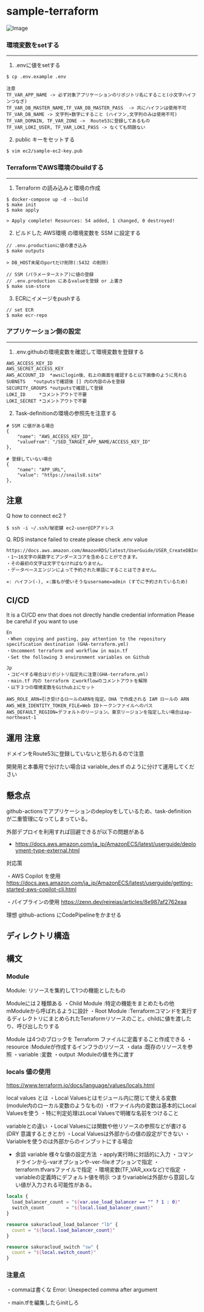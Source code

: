 # sample-terraform
![Image](.docs/ECS.drawio.png)
### 環境変数をsetする

---

1. .envに値をsetする
``` 
$ cp .env.example .env
```
``` 
注意
TF_VAR_APP_NAME -> 必ず対象アプリケーションのリポジトリ名にすること(小文字ハイフンつなぎ)
TF_VAR_DB_MASTER_NAME,TF_VAR_DB_MASTER_PASS  -> 共にハイフンは使用不可
TF_VAR_DB_NAME -> 文字列+数字にすること (ハイフン,文字列のみは使用不可)
TF_VAR_DOMAIN, TF_VAR_ZONE ->  Route53に登録してあるもの
TF_VAR_LOKI_USER, TF_VAR_LOKI_PASS -> なくても問題ない
```

2. public キーをセットする
```shell:
$ vim ec2/sample-ec2-key.pub
```

### TerraformでAWS環境のbuildする

---
1. Terraform の読み込みと環境の作成
```shell:
$ docker-compose up -d --build
$ make init 
$ make apply

> Apply complete! Resources: 54 added, 1 changed, 0 destroyed!
```

2. ビルドした AWS環境 の環境変数を SSM に設定する
```shell:
// .env.productionに値の書き込み
$ make outputs

> DB_HOST末尾のportだけ削除(:5432 の削除) 

// SSM (パラメーターストア)に値の登録
// .env.production にあるvalueを登録 or 上書き
$ make ssm-store     
```

3. ECRにイメージをpushする
```
// set ECR
$ make ecr-repo
``` 

### アプリケーション側の設定

---
1. .env.githubの環境変数を確認して環境変数を登録する
```shell:
AWS_ACCESS_KEY_ID
AWS_SECRET_ACCESS_KEY
AWS_ACCOUNT_ID  *awsにlogin後、右上の画面を確認すると以下画像のように見れる
SUBNETS   *outputsで確認後 [] 内の内容のみを登録
SECURITY_GROUPS *outputsで確認して登録
LOKI_ID     *コメントアウトで不要
LOKI_SECRET *コメントアウトで不要
```

2. Task-definitionの環境の参照先を注意する
```json:
# SSM に値がある場合
{
    "name": "AWS_ACCESS_KEY_ID",
    "valueFrom": "/SED_TARGET_APP_NAME/ACCESS_KEY_ID"
},

# 登録していない場合
{
    "name": "APP_URL",
    "value": "https://snails8.site"
},
```

## 注意
Q  how to connect ec2 ?
```
$ ssh -i ~/.ssh/秘密鍵 ec2-user@IPアドレス
```

Q.  RDS instance failed to create 
please check .env value
```
https://docs.aws.amazon.com/AmazonRDS/latest/UserGuide/USER_CreateDBInstance.html
・1〜16文字の英数字とアンダースコアを含めることができます。
・その最初の文字は文字でなければなりません。
・データベースエンジンによって予約された単語にすることはできません。

✕: ハイフン(-), ✕:誰もが使いそうなusername=admin (すでに予約されているため)
```

## CI/CD
It is a CI/CD env that does not directly handle credential information
Please be careful if you want to use
```
En
・When copying and pasting, pay attention to the repository specification destination (GHA-terraform.yml)
・Uncomment terraform and workflow in main.tf
・Set the following 3 environment variables on Github

Jp
・コピペする場合はリポジトリ指定先に注意(GHA-terraform.yml)
・main.tf 内の terraform とworkflowのコメントアウトを解除
・以下３つの環境変数をGithub上にセット
```

```
AWS_ROLE_ARN=引き受けるロールのARNを指定。OHA で作成される IAM ロールの ARN
AWS_WEB_IDENTITY_TOKEN_FILE=Web IDトークンファイルへのパス
AWS_DEFAULT_REGION=デフォルトのリージョン。東京リージョンを指定したい場合はap-northeast-1
```

## 運用 注意
ドメインをRoute53に登録していないと怒られるので注意

開発用と本番用で分けたい場合は
variable_des.tf のように分けて運用してください

## 懸念点
github-actionsでアプリケーションのdeployをしているため、task-definition が二重管理になってしまっている。

外部デプロイを利用すれば回避できるが以下の問題がある
- https://docs.aws.amazon.com/ja_jp/AmazonECS/latest/userguide/deployment-type-external.html

対応策

・AWS Copilot を使用
https://docs.aws.amazon.com/ja_jp/AmazonECS/latest/userguide/getting-started-aws-copilot-cli.html

・パイプラインの使用
https://zenn.dev/reireias/articles/8e987af2762eaa

理想
github-actions にCodePipelineをかませる


## ディレクトリ構造

## 構文
### Module
Module: リソースを集約して1つの機能としたもの

Moduleには２種類ある
・Child Module :特定の機能をまとめたもの他mModuleから呼ばれるように設計
・Root Module  :Terraformコマンドを実行するディレクトリにまとめられたTerraformリソースのこと。childに値を渡したり、呼び出したりする

Module は4つのブロックを Terraform ファイルに定義すること作成できる
・resource :Moduleが作成するインフラのリソース
・data     :既存のリソースを参照
・variable :変数
・output   :Moduleの値を外に渡す

### locals 値の使用 
https://www.terraform.io/docs/language/values/locals.html

local values とは
・Local Valuesとはモジュール内に閉じて使える変数 (module内のローカル変数のようなもの)
・tfファイル内の変数は基本的にLocal Valuesを使う
・特に判定処理はLocal Valuesで明確な名前をつけること

variableとの違い
・Local Valuesには関数や他リソースの参照などが書ける (DRY 意識するときとか)
・Local Valuesは外部からの値の設定ができない
・Variableを使うのは外部からのインプットにする場合

* 余談 variable 様々な値の設定方法
・apply実行時に対話的に入力
・コマンドラインから-varオプションや-ver-fileオプションで指定
・terraform.tfvarsファイルで指定
・環境変数(TF_VAR_xxxなど)で指定
・variableの定義時にデフォルト値を明示
つまりvariableは外部から意図しない値が入力される可能性がある。

```terraform
locals {
  load_balancer_count = "${var.use_load_balancer == "" ? 1 : 0}"
  switch_count        = "${local.load_balancer_count}"
}

resource sakuracloud_load_balancer "lb" {
  count = "${local.load_balancer_count}"
}

resource sakuracloud_switch "sw" {
  count = "${local.switch_count}"
}
```
### 注意点
・commaは書くな
Error: Unexpected comma after argument

・main.tfを編集したらinitしろ
